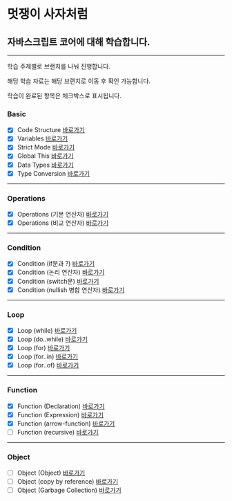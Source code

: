 # 멋쟁이 사자처럼

## 자바스크립트 코어에 대해 학습합니다.

---

학습 주제별로 브랜치를 나눠 진행합니다.

해당 학습 자료는 해당 브랜치로 이동 후 확인 가능합니다.

학습이 완료된 항목은 체크박스로 표시됩니다.

<!-- - [ ] 체크박스
- [x] 체크박스 -->

### Basic

- [x] Code Structure [바로가기](https://github.com/wjdgh4058/core-javascript/blob/01.core/client/chapter/core/01.codeStructure.js)
- [x] Variables [바로가기](https://github.com/wjdgh4058/core-javascript/blob/01.core/client/chapter/core/02.variables.js)
- [x] Strict Mode [바로가기](https://github.com/wjdgh4058/core-javascript/blob/01.core/client/chapter/core/03.strictMode.js)
- [x] Global This [바로가기](https://github.com/wjdgh4058/core-javascript/blob/01.core/client/chapter/core/04.globalThis.js)
- [x] Data Types [바로가기](https://github.com/wjdgh4058/core-javascript/blob/01.core/client/chapter/core/05.dataType.js)
- [x] Type Conversion [바로가기](https://github.com/wjdgh4058/core-javascript/blob/01.core/client/chapter/core/06.typeConversion.js)

---

### Operations

- [x] Operations (기본 연산자) [바로가기](https://github.com/wjdgh4058/core-javascript/blob/01.core/client/chapter/core/07-1.operation.js)
- [x] Operations (비교 연산자) [바로가기](https://github.com/wjdgh4058/core-javascript/blob/01.core/client/chapter/core/07-2.operation.js)

---

### Condition

- [x] Condition (if문과 ?) [바로가기](https://github.com/wjdgh4058/core-javascript/blob/01.core/client/chapter/core/08-1.condition.js)
- [x] Condition (논리 연산자) [바로가기](https://github.com/wjdgh4058/core-javascript/blob/01.core/client/chapter/core/08-2.condition.js)
- [x] Condition (switch문) [바로가기](https://github.com/wjdgh4058/core-javascript/blob/01.core/client/chapter/core/08-3.condition.js)
- [x] Condition (nullish 병합 연산자) [바로가기](https://github.com/wjdgh4058/core-javascript/blob/01.core/client/chapter/core/08-4.condition.js)

---

### Loop

- [x] Loop (while) [바로가기](https://github.com/wjdgh4058/core-javascript/blob/01.core/client/chapter/core/09-1.loop.js)
- [x] Loop (do..while) [바로가기](https://github.com/wjdgh4058/core-javascript/blob/01.core/client/chapter/core/09-2.loop.js)
- [x] Loop (for) [바로가기](https://github.com/wjdgh4058/core-javascript/blob/01.core/client/chapter/core/09-3.loop.js)
- [x] Loop (for..in) [바로가기](https://github.com/wjdgh4058/core-javascript/blob/01.core/client/chapter/core/09-4.loop.js)
- [x] Loop (for..of) [바로가기](https://github.com/wjdgh4058/core-javascript/blob/01.core/client/chapter/core/09-5.loop.js)

---

### Function

- [x] Function (Declaration) [바로가기](https://github.com/wjdgh4058/core-javascript/blob/01.core/client/chapter/core/10-1.function.js)
- [x] Function (Expression) [바로가기](https://github.com/wjdgh4058/core-javascript/blob/01.core/client/chapter/core/10-2.function.js)
- [x] Function (arrow-function) [바로가기](https://github.com/wjdgh4058/core-javascript/blob/01.core/client/chapter/core/10-3.function.js)
- [ ] Function (recursive) [바로가기](https://github.com/wjdgh4058/core-javascript/blob/01.core/client/chapter/core/10-4.function.js)

---

### Object

- [ ] Object (Object) [바로가기](https://github.com/wjdgh4058/core-javascript/blob/01.core/client/chapter/core/11-1.object.js)
- [ ] Object (copy by reference) [바로가기](https://github.com/wjdgh4058/core-javascript/blob/01.core/client/chapter/core/11-2.object.js)
- [ ] Object (Garbage Collection) [바로가기](https://github.com/wjdgh4058/core-javascript/blob/01.core/client/chapter/core/11-3.object.js)
